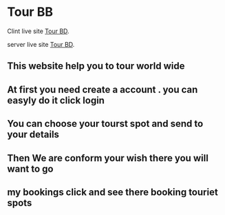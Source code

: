 
# Tour BB


Clint live site  [Tour BD](https://tour-bd-eb5b9.web.app).

server live site  [Tour BD](https://intense-fortress-98735.herokuapp.com).


## This website help you to tour world wide
 
## At first you need create a account . you can easyly do it click login 

## You can choose your tourst spot and send to your details 

## Then We are conform your wish there you will want to go

##  my bookings click and see there booking touriet spots
